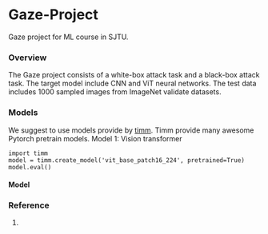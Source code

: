# Gaze-Project
Gaze project for ML course in SJTU. 

### Overview
The Gaze project consists of a white-box attack task and a black-box attack task. The target model include CNN and ViT neural networks. The test data includes 1000 sampled images from ImageNet validate datasets. 

### Models
We suggest to use models provide by [timm](https://github.com/rwightman/pytorch-image-models). Timm provide many awesome Pytorch pretrain models. 
Model 1: Vision transformer
```
import timm
model = timm.create_model('vit_base_patch16_224', pretrained=True)
model.eval()
```

#### Model 


### Reference 
1. 
